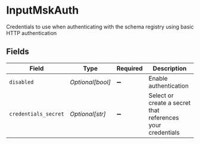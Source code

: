 # InputMskAuth

Credentials to use when authenticating with the schema registry using basic HTTP authentication


## Fields

| Field                                                      | Type                                                       | Required                                                   | Description                                                |
| ---------------------------------------------------------- | ---------------------------------------------------------- | ---------------------------------------------------------- | ---------------------------------------------------------- |
| `disabled`                                                 | *Optional[bool]*                                           | :heavy_minus_sign:                                         | Enable authentication                                      |
| `credentials_secret`                                       | *Optional[str]*                                            | :heavy_minus_sign:                                         | Select or create a secret that references your credentials |